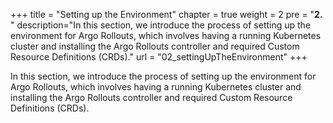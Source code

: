+++
title = "Setting up the Environment"
chapter = true
weight = 2
pre = "<b>2. </b>"
description="In this section, we introduce the process of setting up the environment for Argo Rollouts, which involves having a running Kubernetes cluster and installing the Argo Rollouts controller and required Custom Resource Definitions (CRDs)."
url = "02_settingUpTheEnvironment"
+++


In this section, we introduce the process of setting up the environment for Argo Rollouts, which involves having a running Kubernetes cluster and installing the Argo Rollouts controller and required Custom Resource Definitions (CRDs).